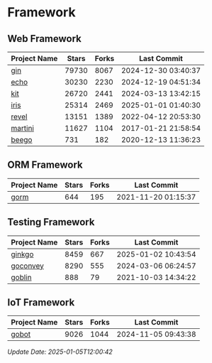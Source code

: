 # Framework

## Web Framework
| Project Name | Stars | Forks | Last Commit |
| ------------ | ----- | ----- | ----------- |
| [gin](https://github.com/gin-gonic/gin) | 79730 | 8067 | 2024-12-30 03:40:37 |
| [echo](https://github.com/labstack/echo) | 30230 | 2230 | 2024-12-19 04:51:34 |
| [kit](https://github.com/go-kit/kit) | 26720 | 2441 | 2024-03-13 13:42:15 |
| [iris](https://github.com/kataras/iris) | 25314 | 2469 | 2025-01-01 01:40:30 |
| [revel](https://github.com/revel/revel) | 13151 | 1389 | 2022-04-12 20:53:30 |
| [martini](https://github.com/go-martini/martini) | 11627 | 1104 | 2017-01-21 21:58:54 |
| [beego](https://github.com/astaxie/beego) | 731 | 182 | 2020-12-13 11:36:23 |

## ORM Framework
| Project Name | Stars | Forks | Last Commit |
| ------------ | ----- | ----- | ----------- |
| [gorm](https://github.com/jinzhu/gorm) | 644 | 195 | 2021-11-20 01:15:37 |

## Testing Framework
| Project Name | Stars | Forks | Last Commit |
| ------------ | ----- | ----- | ----------- |
| [ginkgo](https://github.com/onsi/ginkgo) | 8459 | 667 | 2025-01-02 10:43:54 |
| [goconvey](https://github.com/smartystreets/goconvey) | 8290 | 555 | 2024-03-06 06:24:57 |
| [goblin](https://github.com/franela/goblin) | 888 | 79 | 2021-10-03 14:34:22 |

## IoT Framework
| Project Name | Stars | Forks | Last Commit |
| ------------ | ----- | ----- | ----------- |
| [gobot](https://github.com/hybridgroup/gobot) | 9026 | 1044 | 2024-11-05 09:43:38 |

*Update Date: 2025-01-05T12:00:42*